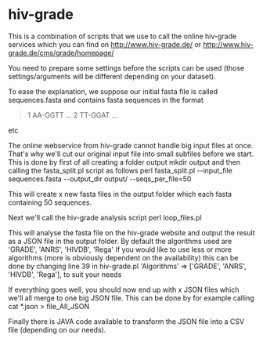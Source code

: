 # hiv-grade

This is a combination of scripts that we use to call the online hiv-grade services which you can find on http://www.hiv-grade.de/ or http://www.hiv-grade.de/cms/grade/homepage/

You need to prepare some settings before the scripts can be used (those settings/arguments will be different depending on your dataset).

To ease the explanation, we suppose our initial fasta file is called sequences.fasta and contains fasta sequences in the format

>1
AA-GGTT ...
>2
TT-GGAT ...

etc

The online webservice from hiv-grade cannot handle big input files at once. That's why we'll cut our original input file into small subfiles before we start.
This is done by first of all creating a folder output
mkdir output
and then calling the fasta_split.pl script as follows
perl fasta_split.pl --input_file sequences.fasta --output_dir output/ --seqs_per_file=50

This will create x new fasta files in the output folder which each fasta containing 50 sequences.

Next we'll call the hiv-grade analysis script
perl loop_files.pl

This will analyse the fasta file on the hiv-grade website and output the result as a JSON file in the output folder.
By default the algorithms used are 'GRADE', 'ANRS', 'HIVDB', 'Rega'
If you would like to use less or more algorithms (more is obviously dependent on the availability) this can be done by changing line 39 in hiv-grade.pl
'Algorithms'   => ['GRADE', 'ANRS', 'HIVDB', 'Rega'],
to suit your needs

If everything goes well, you should now end up with x JSON files which we'll all merge to one big JSON file. This can be done by for example calling
cat *.json > file_All_JSON

Finally there is JAVA code available to transform the JSON file into a CSV file (depending on our needs).
